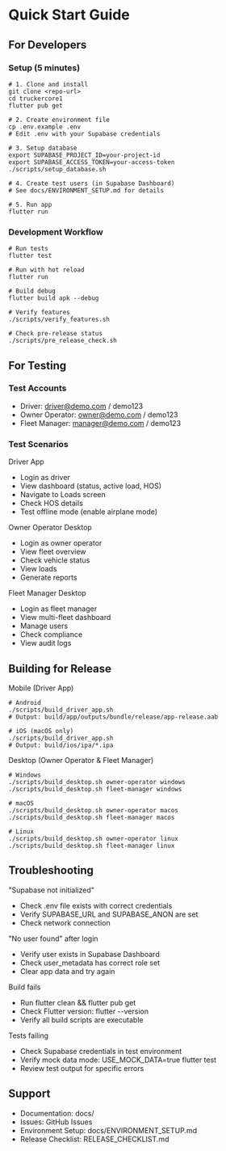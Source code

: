 # Quick Start Guide

## For Developers

### Setup (5 minutes)

```
# 1. Clone and install
git clone <repo-url>
cd truckercore1
flutter pub get

# 2. Create environment file
cp .env.example .env
# Edit .env with your Supabase credentials

# 3. Setup database
export SUPABASE_PROJECT_ID=your-project-id
export SUPABASE_ACCESS_TOKEN=your-access-token
./scripts/setup_database.sh

# 4. Create test users (in Supabase Dashboard)
# See docs/ENVIRONMENT_SETUP.md for details

# 5. Run app
flutter run
```

### Development Workflow

```
# Run tests
flutter test

# Run with hot reload
flutter run

# Build debug
flutter build apk --debug

# Verify features
./scripts/verify_features.sh

# Check pre-release status
./scripts/pre_release_check.sh
```

## For Testing

### Test Accounts
- Driver: driver@demo.com / demo123
- Owner Operator: owner@demo.com / demo123
- Fleet Manager: manager@demo.com / demo123

### Test Scenarios

Driver App
- Login as driver
- View dashboard (status, active load, HOS)
- Navigate to Loads screen
- Check HOS details
- Test offline mode (enable airplane mode)

Owner Operator Desktop
- Login as owner operator
- View fleet overview
- Check vehicle status
- View loads
- Generate reports

Fleet Manager Desktop
- Login as fleet manager
- View multi-fleet dashboard
- Manage users
- Check compliance
- View audit logs

## Building for Release

Mobile (Driver App)
```
# Android
./scripts/build_driver_app.sh
# Output: build/app/outputs/bundle/release/app-release.aab

# iOS (macOS only)
./scripts/build_driver_app.sh
# Output: build/ios/ipa/*.ipa
```

Desktop (Owner Operator & Fleet Manager)
```
# Windows
./scripts/build_desktop.sh owner-operator windows
./scripts/build_desktop.sh fleet-manager windows

# macOS
./scripts/build_desktop.sh owner-operator macos
./scripts/build_desktop.sh fleet-manager macos

# Linux
./scripts/build_desktop.sh owner-operator linux
./scripts/build_desktop.sh fleet-manager linux
```

## Troubleshooting

"Supabase not initialized"
- Check .env file exists with correct credentials
- Verify SUPABASE_URL and SUPABASE_ANON are set
- Check network connection

"No user found" after login
- Verify user exists in Supabase Dashboard
- Check user_metadata has correct role set
- Clear app data and try again

Build fails
- Run flutter clean && flutter pub get
- Check Flutter version: flutter --version
- Verify all build scripts are executable

Tests failing
- Check Supabase credentials in test environment
- Verify mock data mode: USE_MOCK_DATA=true flutter test
- Review test output for specific errors

## Support
- Documentation: docs/
- Issues: GitHub Issues
- Environment Setup: docs/ENVIRONMENT_SETUP.md
- Release Checklist: RELEASE_CHECKLIST.md
